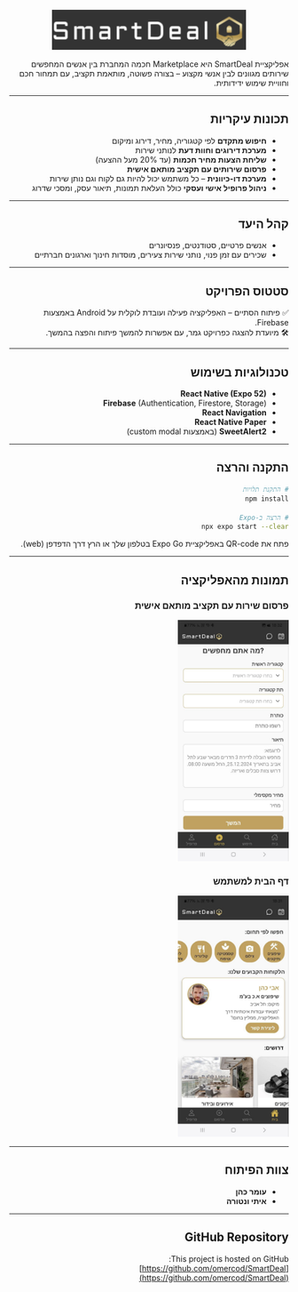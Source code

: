 <div dir="rtl">

<p align="center">
  <img src="./assets/logo/logo2.png" alt="SmartDeal Logo" width="350"/>
</p>

אפליקציית SmartDeal היא Marketplace חכמה המחברת בין אנשים המחפשים שירותים מגוונים לבין אנשי מקצוע – בצורה פשוטה, מותאמת תקציב, עם תמחור חכם וחוויית שימוש ידידותית.

---

## תכונות עיקריות

- **חיפוש מתקדם** לפי קטגוריה, מחיר, דירוג ומיקום
- **מערכת דירוגים וחוות דעת** לנותני שירות
- **שליחת הצעות מחיר חכמות** (עד 20% מעל ההצעה)
- **פרסום שירותים עם תקציב מותאם אישית**
- **מערכת דו-כיוונית** – כל משתמש יכול להיות גם לקוח וגם נותן שירות
- **ניהול פרופיל אישי ועסקי** כולל העלאת תמונות, תיאור עסק, ומסכי שדרוג

---

## קהל היעד

- אנשים פרטיים, סטודנטים, פנסיונרים
- שכירים עם זמן פנוי, נותני שירות צעירים, מוסדות חינוך וארגונים חברתיים

---

## סטטוס הפרויקט

✅ פיתוח הסתיים – האפליקציה פעילה ועובדת לוקלית על Android באמצעות Firebase.  
🛠️ מיועדת להצגה כפרויקט גמר, עם אפשרות להמשך פיתוח והפצה בהמשך.

---

## טכנולוגיות בשימוש

- **React Native (Expo 52)**
- **Firebase** (Authentication, Firestore, Storage)
- **React Navigation**
- **React Native Paper**
- **SweetAlert2** (באמצעות custom modal)

---

## התקנה והרצה

```bash
# התקנת תלויות
npm install

# הרצה ב-Expo
npx expo start --clear
```

פתח את QR-code באפליקציית Expo Go בטלפון שלך או הרץ דרך הדפדפן (web).

---

## תמונות מהאפליקציה

### פרסום שירות עם תקציב מותאם אישית

<img src="./assets/images/postScreen.jpg" alt="פרסום שירות" width="200"/>

### דף הבית למשתמש

<img src="./assets/images/HomeScreen.jpg" alt="דף הבית" width="200"/>

---

## צוות הפיתוח

- **עומר כהן**
- **איתי ונטורה**

---

## GitHub Repository

This project is hosted on GitHub:  
[https://github.com/omercod/SmartDeal](https://github.com/omercod/SmartDeal)

</div>

